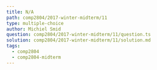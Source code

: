 ```yaml
---
title: N/A
path: comp2804/2017-winter-midterm/11
type: multiple-choice
author: Michiel Smid
question: comp2804/2017-winter-midterm/11/question.ts
solution: comp2804/2017-winter-midterm/11/solution.md
tags:
  - comp2804
  - comp2804-midterm
---
```

